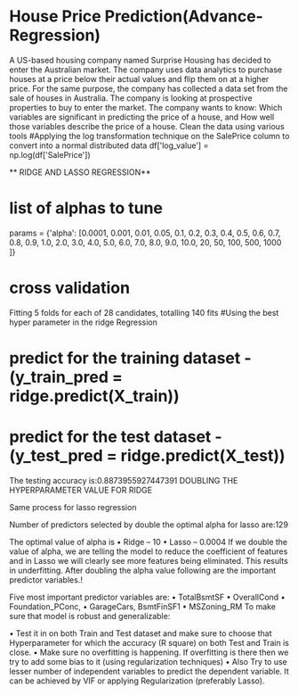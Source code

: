 # House Price Prediction(Advance-Regression)
A US-based housing company named Surprise Housing has decided to enter the Australian market. The company uses data analytics to purchase houses at a price below their actual values and flip them on at a higher price. For the same purpose, the company has collected a data set from the sale of houses in Australia. The company is looking at prospective properties to buy to enter the market.
 The company wants to know:  Which variables are significant in predicting the price of a house, and  How well those variables describe the price of a house. 
 Clean the data using various tools
 #Applying the log transformation technique on the SalePrice column to convert into a normal distributed data
df['log_value'] = np.log(df['SalePrice'])
 
** RIDGE AND LASSO REGRESSION**
 # list of alphas to tune
params = {'alpha': [0.0001, 0.001, 0.01, 0.05, 0.1, 
 0.2, 0.3, 0.4, 0.5, 0.6, 0.7, 0.8, 0.9, 1.0, 2.0, 3.0, 
 4.0, 5.0, 6.0, 7.0, 8.0, 9.0, 10.0, 20, 50, 100, 500, 1000 ]}
# cross validation

Fitting 5 folds for each of 28 candidates, totalling 140 fits
#Using the best hyper parameter in the ridge Regression
# predict for the training dataset - (y_train_pred = ridge.predict(X_train))
# predict for the test dataset - (y_test_pred = ridge.predict(X_test))
The testing accuracy is:0.8873955927447391
DOUBLING THE HYPERPARAMETER VALUE FOR RIDGE

Same process for lasso regression

Number of predictors selected by double the optimal alpha for lasso are:129

The optimal value of alpha is
•	Ridge – 10
•	Lasso – 0.0004
If we double the value of alpha, we are telling the model to reduce the coefficient of features and in Lasso we will clearly see more features being eliminated. This results in underfitting. After doubling the alpha value following are the important predictor variables.!

Five most important predictor variables are:
•	TotalBsmtSF
•	OverallCond
•	Foundation_PConc,
•	GarageCars, BsmtFinSF1
•	MSZoning_RM
To make sure that model is robust and generalizable:

•	Test it in on both Train and Test dataset and make sure to choose that Hyperparameter for which the accuracy (R square) on both Test and Train is close.
•	Make sure no overfitting is happening. If overfitting is there then we try to add some bias to it (using regularization techniques)
•	Also Try to use lesser number of independent variables to predict the dependent variable. It can be achieved by VIF or applying Regularization (preferably Lasso).




